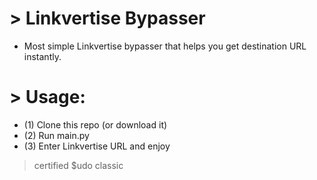 # > Linkvertise Bypasser

+ Most simple Linkvertise bypasser that helps you get destination URL instantly.

# > Usage:
+ (1) Clone this repo (or download it)
+ (2) Run main.py
+ (3) Enter Linkvertise URL and enjoy

> certified $udo classic
